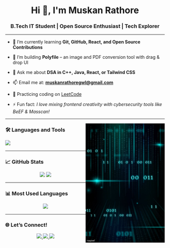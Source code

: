 <h1 align="center">Hi 👋, I'm Muskan Rathore</h1>
<h3 align="center">B.Tech IT Student | Open Source Enthusiast | Tech Explorer</h3>

---

- 🌱 I’m currently learning **Git, GitHub, React, and Open Source Contributions**

- 🔭 I’m building **Polyfile** – an image and PDF conversion tool with drag & drop UI

- 💬 Ask me about **DSA in C++, Java, React, or Tailwind CSS**

- 📫 Email me at: **muskanrathoregwl@gmail.com**

- 🧩 Practicing coding on [LeetCode](https://leetcode.com/u/rathoremuskan/)

- ⚡ Fun fact: *I love mixing frontend creativity with cybersecurity tools like BeEF & Masscan!*

---

<img align="right" src="https://github.com/muskan-rathor/muskan-rathor/blob/main/Download%20premium%20vector%20of%20Stream%20of%20binary%20code%20design%20vector%20by%20Aew%20about%20background,%20texture,%20light,%20neon,%20and%20hacker%201015308.jpg?raw=true" width="250" alt="Muskan Coding">

### 🛠️ Languages and Tools

<p align="left"> 
  <img src="https://skillicons.dev/icons?i=cpp,java,html,css,js,react,nodejs,tailwind,git,github,vscode" />
</p>

---

### 📈 GitHub Stats

<p align="center">
  <img width="48%" src="https://github-readme-stats.vercel.app/api?username=muskan-rathor&show_icons=true&theme=tokyonight" />
  <img width="48%" src="https://github-readme-streak-stats.herokuapp.com/?user=muskan-rathor&theme=tokyonight" />
</p>

---

### 📊 Most Used Languages

<p align="center">
  <img src="https://github-readme-stats.vercel.app/api/top-langs/?username=muskan-rathor&layout=compact&theme=tokyonight" />
</p>

---

### 🌐 Let’s Connect!

<p align="center">
  <a href="https://www.linkedin.com/in/muskan-rathore-342b43261/">
    <img src="https://img.shields.io/badge/LinkedIn-Muskan%20Rathore-blue?style=for-the-badge&logo=linkedin" />
  </a>
  <a href="mailto:muskanrathoregwl@gmail.com">
    <img src="https://img.shields.io/badge/Gmail-muskanrathoregwl-red?style=for-the-badge&logo=gmail" />
  </a>
  <a href="https://leetcode.com/u/rathoremuskan/">
    <img src="https://img.shields.io/badge/LeetCode-Muskan-yellow?style=for-the-badge&logo=leetcode" />
  </a>
</p>
